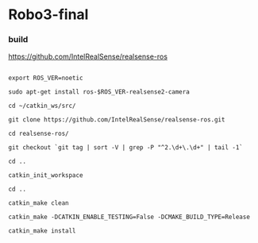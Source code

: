 # Robo3-final


### build

https://github.com/IntelRealSense/realsense-ros

```

export ROS_VER=noetic

sudo apt-get install ros-$ROS_VER-realsense2-camera

cd ~/catkin_ws/src/

git clone https://github.com/IntelRealSense/realsense-ros.git

cd realsense-ros/

git checkout `git tag | sort -V | grep -P "^2.\d+\.\d+" | tail -1`

cd ..

catkin_init_workspace

cd ..

catkin_make clean

catkin_make -DCATKIN_ENABLE_TESTING=False -DCMAKE_BUILD_TYPE=Release

catkin_make install

```
